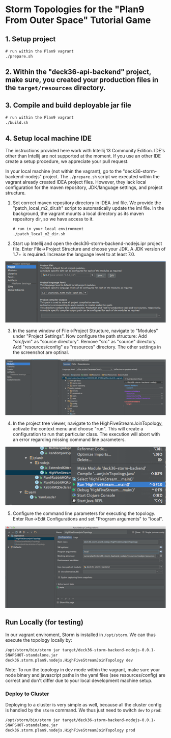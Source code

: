 # Storm Topologies for the "Plan9 From Outer Space" Tutorial Game



## 1. Setup project 

	# run within the Plan9 vagrant
	./prepare.sh


## 2. Within the "deck36-api-backend" project, make sure, you created your production files in the `target/resources` directory. 

## 3. Compile and build deployable jar file 

	# run within the Plan9 vagrant
	./build.sh


## 4. Setup local machine IDE

The instructions provided here work with Intellij 13 Community Edition. IDE's other than Intellij are not supported at the moment. If you use an other IDE create a setup procedure, we appreciate your pull request. 

In your local machine (not within the vagrant), go to the "deck36-storm-backend-nodejs" project. The `./prepare.sh` script we executed within the vagrant already created IDEA project files. However, they lack local configuration for the maven repository, JDK/language settings, and project structure.

1. Set correct maven repository directory in IDEA .iml file. We provide the "patch_local_m2_dir.sh" script to automatically update the iml file. In the background, the vagrant mounts a local directory as its maven repository dir, so we have access to it.

	```
	# run in your local environment 
	./patch_local_m2_dir.sh
	```

2. Start up Intellij and open the deck36-storm-backend-nodejs.ipr project file. Enter File->Project Structure and choose your JDK. A JDK version of 1.7+ is required. Increase the language level to at least 7.0.

![IDEA SDK Settings](idea_sdk_settings.png)

3. In the same window of File->Project Structure, navigate to "Modules" under "Project Settings". Now configure the path structure: Add "src/jvm" as "source directory". Remove "src" as "source" directory. Add "resources/config" as "resources" directory. The other settings in the screenshot are optinal.

![IDEA Path Structure](idea_path_structure.png)

4. In the project tree viewer, navigate to the HighFiveStreamJoinTopology, activate the context menu and choose "run". This will create a configuration to run that particular class. The execution will abort with an error regarding missing command line parameters.

![Run HighFiveStreamJoinTopology](idea_run_topology.png)

5. Configure the command line parameters for executing the topology. Enter Run->Edit Configurations and set "Program arguments" to "local".

![Configure Command line arguments](idea_configure_run.png)




## Run Locally (for testing)

In our vagrant enviroment, Storm is installed in `/opt/storm`. We can thus execute the topology locally by:

	/opt/storm/bin/storm jar target/deck36-storm-backend-nodejs-0.0.1-SNAPSHOT-standalone.jar deck36.storm.plan9.nodejs.HighFiveStreamJoinTopology dev

Note: To run the topology in dev mode within the vagrant, make sure your node binary and javascript paths in the yaml files (see resources/config)  are correct and don't differ due to your local development machine setup.


### Deploy to Cluster 

Deploying to a cluster is very simple as well, because all the cluster config is handled by the `storm` command. We thus just need to switch `dev` to `prod`:

	/opt/storm/bin/storm jar target/deck36-storm-backend-nodejs-0.0.1-SNAPSHOT-standalone.jar deck36.storm.plan9.nodejs.HighFiveStreamJoinTopology prod


